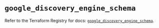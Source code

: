# `google_discovery_engine_schema`

Refer to the Terraform Registry for docs: [`google_discovery_engine_schema`](https://registry.terraform.io/providers/hashicorp/google-beta/5.43.1/docs/resources/google_discovery_engine_schema).
